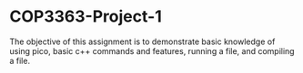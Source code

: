 # COP3363-Project-1
The objective of this assignment is to demonstrate basic knowledge of using pico, basic c++ commands and features, running a file, and compiling a file.
